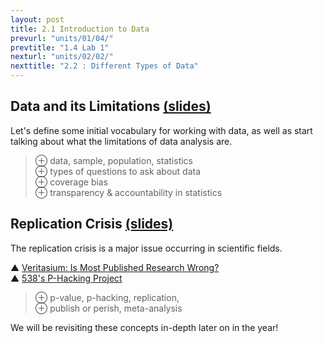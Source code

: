 ```yaml
---
layout: post
title: 2.1 Introduction to Data
prevurl: "units/01/04/"
prevtitle: "1.4 Lab 1"
nexturl: "units/02/02/"
nexttitle: "2.2 : Different Types of Data"
---
```


## Data and its Limitations [(slides)][2.1.1]
Let's define some initial vocabulary for working with data, as well as start talking about what the limitations of data analysis are.

> ⊕ data, sample, population, statistics  
> ⊕ types of questions to ask about data  
> ⊕ coverage bias  
> ⊕ transparency & accountability in statistics

## Replication Crisis [(slides)][2.1.2]
The replication crisis is a major issue occurring in scientific fields.

▲ [Veritasium: Is Most Published Research Wrong?](https://www.youtube.com/watch?v=42QuXLucH3Q)  
▲ [538's P-Hacking Project](https://projects.fivethirtyeight.com/p-hacking/)

> ⊕ p-value, p-hacking, replication,  
> ⊕ publish or perish, meta-analysis

We will be revisiting these concepts in-depth later on in the year!

[2.1.1]: https://docs.google.com/presentation/d/1uwg7TZuWge_cGONEmbiCyBOL8B0pqZgDUP_nHzAL3mQ/edit?usp=sharing
[2.1.2]: https://docs.google.com/presentation/d/19w43DdBIWlEKUCd0NWVH48GJrPWF2oKL960FigV5tA8/edit?usp=sharing